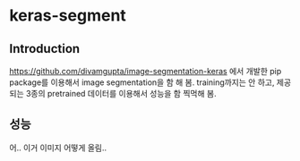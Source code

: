 # keras-segment

## Introduction

https://github.com/divamgupta/image-segmentation-keras 에서 개발한 pip package를 이용해서 image segmentation을 함 해 봄.
training까지는 안 하고, 제공되는 3종의 pretrained 데이터를 이용해서 성능을 함 찍먹해 봄.

## 성능

어.. 이거 이미지 어떻게 올림..
